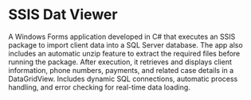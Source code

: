 # SSIS Dat Viewer
A Windows Forms application developed in C# that executes an SSIS package to import client data into a SQL Server database.
The app also includes an automatic unzip feature to extract the required files before running the package.
After execution, it retrieves and displays client information, phone numbers, payments, and related case details in a DataGridView.
Includes dynamic SQL connections, automatic process handling, and error checking for real-time data loading.

